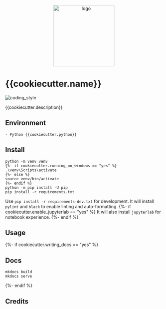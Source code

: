 <div align="center">
    <img src="{{cookiecutter.img}}" alt="logo" height="196">
</div>

# {{cookiecutter.name}}

![coding_style](https://img.shields.io/badge/code%20style-black-000000.svg)

{{cookiecutter.description}}

## Environment

    - Python {{cookiecutter.python}}

## Install

    python -m venv venv
    {%- if cookiecutter.running_on_windows == "yes" %}
    .\venv\Scripts\activate
    {%- else %}
    source venv/bin/activate
    {%- endif %}
    python -m pip install -U pip
    pip install -r requirements.txt

Use `pip install -r requirements-dev.txt` for development.
It will install `pylint` and `black` to enable linting and auto-formatting.
{%- if cookiecutter.enable_jupyterlab == "yes" %}
It will also install `jupyterlab` for notebook experience.
{%- endif %}

## Usage

{%- if cookiecutter.writing_docs == "yes" %}

## Docs

    mkdocs build
    mkdocs serve

{%- endif %}

## Credits
